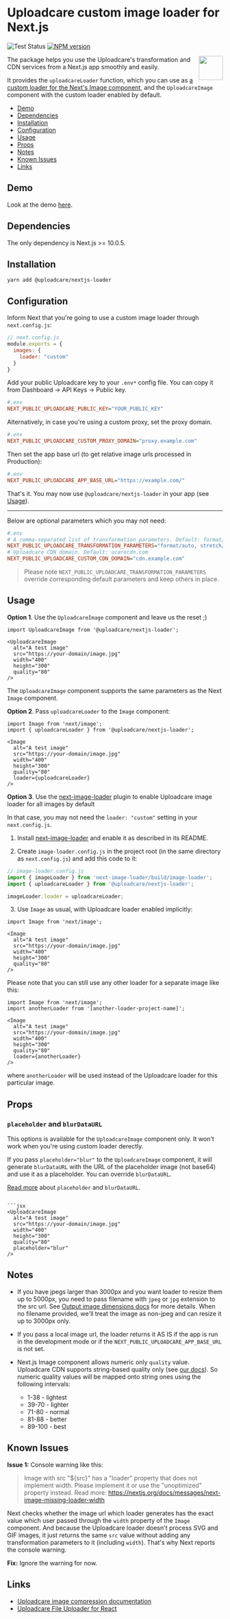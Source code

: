# Uploadcare custom image loader for Next.js
![Test Status][test-status-img]
[![NPM version][npm-img]][npm-link]

<a href="https://uploadcare.com/?utm_source=github&utm_campaign=nextjs-loader">
  <img align="right" width="56" height="56"
    src="https://ucarecdn.com/1cc871de-5d82-442d-b4d6-aa2e35966879/-/resize/112x112/-/quality/lightest/logocircle2x.png"
    alt="">
</a>

The package helps you use the Uploadcare's transformation and CDN services from a Next.js app smoothly and easily.

It provides the `uploadcareLoader` function, which you can use as [a custom loader for the Next's Image component](https://nextjs.org/docs/api-reference/next/image#loader), and the `UploadcareImage` component with the custom loader enabled by default.

* [Demo](#demo)
* [Dependencies](#dependencies)
* [Installation](#installation)
* [Configuration](#configuration)
* [Usage](#usage)
* [Props](#props)
* [Notes](#notes)
* [Known Issues](#known-issues)
* [Links](#links)

## Demo

Look at the demo [here][demo-link].

## Dependencies

The only dependency is Next.js >= 10.0.5.

## Installation

```shell_script
yarn add @uploadcare/nextjs-loader
```

## Configuration

Inform Next that you're going to use a custom image loader through `next.config.js`:

```js
// next.config.js
module.exports = {
  images: {
    loader: "custom"
  }
}
```

Add your public Uploadcare key to your `.env*` config file. You can copy it from Dashboard -> API Keys -> Public key.

```ini
#.env
NEXT_PUBLIC_UPLOADCARE_PUBLIC_KEY="YOUR_PUBLIC_KEY"
```

Alternatively, in case you're using a custom proxy, set the proxy domain.

```ini
#.env
NEXT_PUBLIC_UPLOADCARE_CUSTOM_PROXY_DOMAIN="proxy.example.com"
```

Then set the app base url (to get relative image urls processed in Production):

```ini
#.env
NEXT_PUBLIC_UPLOADCARE_APP_BASE_URL="https://example.com/"
```

That's it. You may now use `@uploadcare/nextjs-loader` in your app (see [Usage](#usage)).

---

Below are optional parameters which you may not need:

```ini
#.env
# A comma-separated list of transformation parameters. Default: format/auto, stretch/off, progressive/yes
NEXT_PUBLIC_UPLOADCARE_TRANSFORMATION_PARAMETERS="format/auto, stretch/off, progressive/yes"
# Uploadcare CDN domain. Default: ucarecdn.com
NEXT_PUBLIC_UPLOADCARE_CUSTOM_CDN_DOMAIN="cdn.example.com"
```

> Please note `NEXT_PUBLIC_UPLOADCARE_TRANSFORMATION_PARAMETERS` override corresponding default parameters and keep others in place.

## Usage

**Option 1**. Use the `UploadcareImage` component and leave us the reset ;)
```tsx
import UploadcareImage from '@uploadcare/nextjs-loader';

<UploadcareImage
  alt="A test image"
  src="https://your-domain/image.jpg"
  width="400"
  height="300"
  quality="80"
/>
```
The `UploadcareImage` component supports the same parameters as the Next `Image` component.

**Option 2**. Pass `uploadcareLoader` to the `Image` component:

```tsx
import Image from 'next/image';
import { uploadcareLoader } from '@uploadcare/nextjs-loader';

<Image
  alt="A test image"
  src="https://your-domain/image.jpg"
  width="400"
  height="300"
  quality="80"
  loader={uploadcareLoader}
/>
```

**Option 3**. Use the [next-image-loader](https://www.npmjs.com/package/next-image-loader) plugin to enable Uploadcare image loader for all images by default

In that case, you may not need the `loader: "custom"` setting in your `next.config.js`.

1. Install [next-image-loader](https://www.npmjs.com/package/next-image-loader) and enable it as described in its README.

2. Create `image-loader.config.js` in the project root (in the same directory as `next.config.js`)
and add this code to it:

```js
// image-loader.config.js
import { imageLoader } from 'next-image-loader/build/image-loader';
import { uploadcareLoader } from '@uploadcare/nextjs-loader';

imageLoader.loader = uploadcareLoader;
```

3. Use `Image` as usual, with Uploadcare loader enabled implicitly:

```tsx
import Image from 'next/image';

<Image
  alt="A test image"
  src="https://your-domain/image.jpg"
  width="400"
  height="300"
  quality="80"
/>
```

Please note that you can still use any other loader for a separate image like this:

```tsx
import Image from 'next/image';
import anotherLoader from '[another-loader-project-name]';

<Image
  alt="A test image"
  src="https://your-domain/image.jpg"
  width="400"
  height="300"
  quality="80"
  loader={anotherLoader}
/>
```

where `anotherLoader` will be used instead of the Uploadcare loader for this particular image.

## Props

### `placeholder` and `blurDataURL`

This options is available for the `UploadcareImage` component only. It won't work when you're using custom loader derectly.

If you pass `placeholder="blur"` to the `UploadcareImage` component, it will generate `blurDataURL` with the URL of the placeholder image (not base64) and use it as a placeholder. You can override `blurDataURL`.

[Read more](https://nextjs.org/docs/api-reference/next/image#placeholder) about `placeholder` and `blurDataURL`.

```tsx

```jsx
<UploadcareImage
  alt="A test image"
  src="https://your-domain/image.jpg"
  width="400"
  height="300"
  quality="80"
  placeholder="blur"
/>
```

## Notes

- If you have jpegs larger than 3000px and you want loader to resize them up to 5000px, you need to pass filename with `jpeg` or `jpg`  extension to the src url. See [Output image dimensions docs](https://uploadcare.com/docs/transformations/image/#dimensions) for more details. When no filename provided, we'll treat the image as non-jpeg and can resize it up to 3000px only.

- If you pass a local image url, the loader returns it AS IS if the app is run in the development mode or if the `NEXT_PUBLIC_UPLOADCARE_APP_BASE_URL` is not set.

- Next.js Image component allows numeric only `quality` value. Uploadcare CDN supports string-based quality only (see [our docs](https://uploadcare.com/docs/transformations/image/compression/#operation-quality)). So numeric quality values will be mapped onto string ones using the following intervals:

  - 1-38 - lightest
  - 39-70 - lighter
  - 71-80 - normal
  - 81-88 - better
  - 89-100 - best

## Known Issues

**Issue 1:** Console warning like this:
> Image with src "${src}" has a "loader" property that does not implement width. Please implement it or use the "unoptimized" property instead.
Read more: https://nextjs.org/docs/messages/next-image-missing-loader-width

Next checks whether the image url which loader generates has the exact value which user passed through the `width` property of the `Image` component. And because the Uploadcare loader doesn't process SVG and GIF images, it just returns the same `src` value without adding any transformation parameters to it (including `width`). That's why Next reports the console warning.

**Fix:** Ignore the warning for now.

## Links

- [Uploadcare image compression documentation][uploadcare-transformation-image-compression-docs]
- [Uploadcare File Uploader for React](https://github.com/uploadcare/react-widget)

[test-status-img]: https://github.com/uploadcare/nextjs-loader/actions/workflows/test-and-lint.yml/badge.svg
[npm-img]: https://img.shields.io/npm/v/@uploadcare/nextjs-loader.svg
[npm-link]: https://www.npmjs.com/package/@uploadcare/nextjs-loader
[demo-link]: https://uploadcare-nextjs-loader.netlify.app/
[uploadcare-transformation-image-compression-docs]: https://uploadcare.com/docs/transformations/image/compression/?utm_source=github&utm_campaign=nextjs-loader
